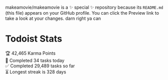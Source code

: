 makeamovie/makeamovie is a ✨ special ✨ repository because its `README.md` (this file) appears on your GitHub profile.
You can click the Preview link to take a look at your changes. darn right ya can

# Todoist Stats

<!-- TODO-IST:START -->
🏆  42,465 Karma Points           
🌸  Completed 34 tasks today           
✅  Completed 29,489 tasks so far           
⏳  Longest streak is 328 days
<!-- TODO-IST:END -->